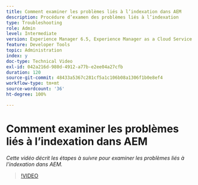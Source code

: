 ```yaml
---
title: Comment examiner les problèmes liés à l’indexation dans AEM
description: Procédure d’examen des problèmes liés à l’indexation
type: Troubleshooting
role: Admin
level: Intermediate
version: Experience Manager 6.5, Experience Manager as a Cloud Service
feature: Developer Tools
topic: Administration
index: y
doc-type: Technical Video
exl-id: 042a216d-980d-4912-a77b-e2ee04a27cfb
duration: 120
source-git-commit: 48433a5367c281cf5a1c106b08a1306f1b0e8ef4
workflow-type: tm+mt
source-wordcount: '36'
ht-degree: 100%

---
```


# Comment examiner les problèmes liés à l’indexation dans AEM

*Cette vidéo décrit les étapes à suivre pour examiner les problèmes liés à l’indexation dans AEM.*

>[!VIDEO](https://video.tv.adobe.com/v/3418306?quality=12&learn=on&captions=fre_fr)
